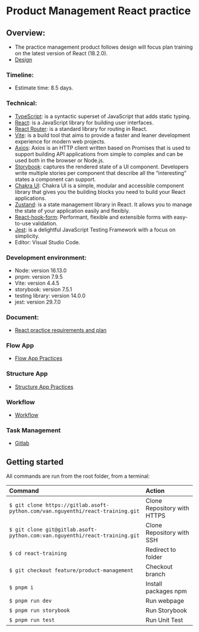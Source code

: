 # Product Management React practice

## Overview:

- The practice management product follows design will focus plan training on the latest version of React (18.2.0).
- [Design](https://www.figma.com/file/fqGqgxSYVOYZkhXanE7JqH/Management-Products?type=design&node-id=0-1&mode=design)

### Timeline:

- Estimate time: 8.5 days.

### Technical:

- [TypeScript](https://www.typescriptlang.org/): is a syntactic superset of JavaScript that adds static typing.
- [React](https://react.dev/learn): is a JavaScript library for building user interfaces.
- [React Router](https://reactrouter.com/en/main): is a standard library for routing in React.
- [Vite](https://vitejs.dev/guide): is a build tool that aims to provide a faster and leaner development experience for modern web projects.
- [Axios](https://github.com/axios/axios): Axios is an HTTP client written based on Promises that is used to support building API applications from simple to complex and can be used both in the browser or Node.js.
- [Storybook](https://storybook.js.org/): captures the rendered state of a UI component. Developers write multiple stories per component that describe all the “interesting” states a component can support.
- [Chakra UI](https://chakra-ui.com/): Chakra UI is a simple, modular and accessible component library that gives you the building blocks you need to build your React applications.
- [Zustand](https://github.com/pmndrs/zustand): is a state management library in React. It allows you to manage the state of your application easily and flexibly.
- [React-hook-form](https://react-hook-form.com/): Performant, flexible and extensible forms with easy-to-use validation.
- [Jest](https://jestjs.io/docs/getting-started): is a delightful JavaScript Testing Framework with a focus on simplicity.
- Editor: Visual Studio Code.

### Development environment:

- Node: version 16.13.0
- pnpm: version 7.9.5
- Vite: version 4.4.5
- storybook: version 7.5.1
- testing library: version 14.0.0
- jest: version 29.7.0

### Document:

- [React practice requirements and plan](https://docs.google.com/document/d/18XNc6Zb3vcJX___EbktJuZ-RuQE86wFIc8GEEOLLvvE/edit)

### Flow App

- [Flow App Practices](https://miro.com/app/board/uXjVNVy5Pt8=/?share_link_id=145783935295)

### Structure App

- [Structure App Practices](https://miro.com/app/board/uXjVNVroqZA=/?share_link_id=806689177025)

### Workflow

- [Workflow](https://docs.google.com/document/d/18XNc6Zb3vcJX___EbktJuZ-RuQE86wFIc8GEEOLLvvE/edi)

### Task Management

- [Gitlab](https://gitlab.asoft-python.com/van.nguyenthi/react-training/-/issues)

## Getting started

All commands are run from the root folder, from a terminal:

| Command                                                                      | Action                      |
| :--------------------------------------------------------------------------- | :-------------------------- |
| `$ git clone https://gitlab.asoft-python.com/van.nguyenthi/react-training.git` | Clone Repository with HTTPS |
| `$ git clone git@gitlab.asoft-python.com:van.nguyenthi/react-training.git`     | Clone Repository with SSH   |
| `$ cd react-training`                                                          | Redirect to folder          |
| `$ git checkout feature/product-management`                                    | Checkout branch             |
| `$ pnpm i`                                                                     | Install packages npm        |
| `$ pnpm run dev`                                                               | Run webpage                 |
| `$ pnpm run storybook`                                                         | Run Storybook               |
| `$ pnpm run test`                                                              | Run Unit Test               |
